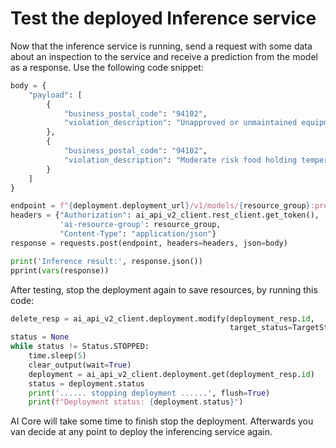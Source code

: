 # Test the deployed Inference service

Now that the inference service is running, send a request with some data about an
inspection to the service and receive a prediction from the model as a response. Use
the following code snippet:

```python
body = { 
    "payload": [
        {
            "business_postal_code": "94102",
            "violation_description": "Unapproved or unmaintained equipment or utensils. Moderate risk food holding temperature. Noncompliance with HAACP plan or variance. Inadequate food safety knowledge or lack of certified food safety manager."
        },
        {
            "business_postal_code": "94102",
            "violation_description": "Moderate risk food holding temperature. Noncompliance with HAACP plan or variance. Inadequate food safety knowledge or lack of certified food safety manager."
        }
    ]
}

endpoint = f"{deployment.deployment_url}/v1/models/{resource_group}:predict"
headers = {"Authorization": ai_api_v2_client.rest_client.get_token(),
           'ai-resource-group': resource_group,
           "Content-Type": "application/json"}
response = requests.post(endpoint, headers=headers, json=body)

print('Inference result:', response.json())
pprint(vars(response))
```

After testing, stop the deployment again to save resources, by
running this code:

```python
delete_resp = ai_api_v2_client.deployment.modify(deployment_resp.id,
                                                 target_status=TargetStatus.STOPPED)
status = None
while status != Status.STOPPED:
    time.sleep(5)
    clear_output(wait=True)
    deployment = ai_api_v2_client.deployment.get(deployment_resp.id)
    status = deployment.status
    print('...... stopping deployment ......', flush=True)
    print(f"Deployment status: {deployment.status}")
```

AI Core will take some time to finish stop the deployment. Afterwards you van decide at any
point to deploy the inferencing service again.